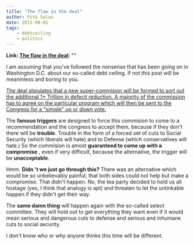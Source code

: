 ```yaml
---
title: "The flaw in the deal"
author: Pito Salas
date: 2011-08-01
tags:
    - debtceiling
    - politics
---
```


**Link: [The flaw in the deal](None):** ""

I am assuming that you've followed the nonsense that has been going on in
Washington D.C. about our so-called debt ceiling. If not this post will be
meaninless and boring to you.

[The deal stipulates that a new super-commision will be formed to sort out the
additional 1+ Trillion in defecit reduction. A majority of the commission has
to agree on the particular program which will then be sent to the Congress for
a "simple" up or down
vote.](<http://online.wsj.com/article/SB10001424053111903520204576480123949521268.html?mod=WSJ_Home_largeHeadline>)

The **famous triggers** are designed to force this commision to come to a
recommendation and the congress to accept them, because if they don't there
will be **trouble**. Trouble in the form of a forced set of cuts to Social
Security (which liberals will hate) and to Defense (which conservatives will
hate.) So the commision is amost **guaranteed to come up with a compromise** ,
even if very difficult, because the alternative, the trigger will be
**unacceptable**.

Hmm. **Didn 't we just go through this?** There was an alternative which would
be so unbelievably painful, that both sides could not help but make a
compromise. That didn't happen. No, the tea party decided to hold us all
hostage (yes, I think that analogy is apt) and threaten to let the untinkable
happen if they didn't get their way.

The **same damn thing** will happen again with the so-called select committee.
They will hold out to get everything they want even if it would mean serious
and dangerous cuts to defense and serious and inhumane cuts to social
security.

I don't know who or why anyone thinks this time will be different.


